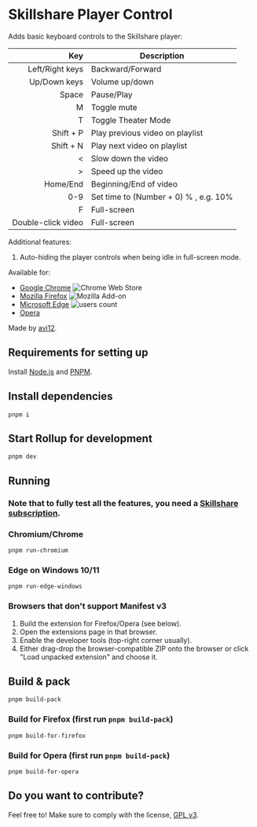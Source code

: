 # Skillshare Player Control

Adds basic keyboard controls to the Skillshare player:

|                Key | Description                           |
| -----------------: | ------------------------------------- |
|    Left/Right keys | Backward/Forward                      |
|       Up/Down keys | Volume up/down                        |
|              Space | Pause/Play                            |
|                  M | Toggle mute                           |
|                  T | Toggle Theater Mode                   |
|          Shift + P | Play previous video on playlist       |
|          Shift + N | Play next video on playlist           |
|                  < | Slow down the video                   |
|                 \> | Speed up the video                    |
|           Home/End | Beginning/End of video                |
|                0-9 | Set time to (Number + 0) % , e.g. 10% |
|                  F | Full-screen                           |
| Double-click video | Full-screen                           |

Additional features:

1. Auto-hiding the player controls when being idle in full-screen mode.

Available for:

- [Google Chrome](https://chrome.google.com/webstore/detail/agbhgcomfpcfboebbfmefbicfkpnlfeg) ![Chrome Web Store](https://img.shields.io/chrome-web-store/users/agbhgcomfpcfboebbfmefbicfkpnlfeg?color=white&label=users&style=flat-square)
- [Mozilla Firefox](https://addons.mozilla.org/addon/skillshare-player-control) ![Mozilla Add-on](https://img.shields.io/amo/users/skillshare-player-control?color=white&label=users&style=flat-square)
- [Microsoft Edge](https://microsoftedge.microsoft.com/addons/detail/ldgdglnmpaghmpoabbfadpnnaobhjffe) ![users count](https://img.shields.io/badge/dynamic/json?label=users&query=activeInstallCount&style=flat-square&color=white&url=https://microsoftedge.microsoft.com/addons/getproductdetailsbycrxid/ldgdglnmpaghmpoabbfadpnnaobhjffe)
- [Opera](https://addons.opera.com/en/extensions/details/skillshare-player-control)

Made by [avi12](https://avi12.com).

## Requirements for setting up

Install [Node.js](https://nodejs.org) and [PNPM](https://pnpm.js.org/en/installation).

## Install dependencies

```shell script
pnpm i
```

## Start Rollup for development

```shell script
pnpm dev
```

## Running

### Note that to fully test all the features, you need a [Skillshare subscription](https://www.skillshare.com/membership/checkout).

### Chromium/Chrome

```shell script
pnpm run-chromium
```

### Edge on Windows 10/11

```shell
pnpm run-edge-windows
```

### Browsers that don't support Manifest v3

1. Build the extension for Firefox/Opera (see below).
2. Open the extensions page in that browser.
3. Enable the developer tools (top-right corner usually).
4. Either drag-drop the browser-compatible ZIP onto the browser or click "Load unpacked extension" and choose it.

## Build & pack

```shell
pnpm build-pack
```

### Build for Firefox (first run `pnpm build-pack`)

```shell
pnpm build-for-firefox
```

### Build for Opera (first run `pnpm build-pack`)

```shell
pnpm build-for-opera
```

## Do you want to contribute?

Feel free to! Make sure to comply with the license, [GPL v3](https://github.com/avi12/skillshare-player-control/blob/main/LICENSE).
